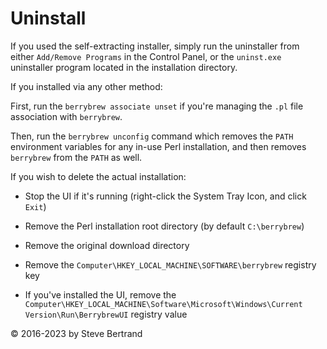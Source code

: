 # Uninstall

If you used the self-extracting installer, simply run the uninstaller from
either `Add/Remove Programs` in the Control Panel, or the `uninst.exe`
uninstaller program located in the installation directory.

If you installed via any other method:

First, run the `berrybrew associate unset` if you're managing the `.pl` file
association with `berrybrew`.

Then, run the `berrybrew unconfig` command which removes the `PATH` environment
variables for any in-use Perl installation, and then removes `berrybrew` from
the `PATH` as well.

If you wish to delete the actual installation:

- Stop the UI if it's running (right-click the System Tray Icon, and click `Exit`)

- Remove the Perl installation root directory (by default `C:\berrybrew`)

- Remove the original download directory

- Remove the `Computer\HKEY_LOCAL_MACHINE\SOFTWARE\berrybrew` registry key

- If you've installed the UI, remove the `Computer\HKEY_LOCAL_MACHINE\Software\Microsoft\Windows\Current Version\Run\BerrybrewUI` registry value

&copy; 2016-2023 by Steve Bertrand
